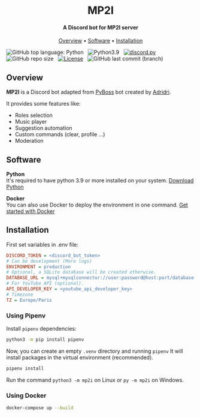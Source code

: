 <h1 align="center">MP2I</h1>
<h4 align="center">A Discord bot for MP2I server </h4>

<p align="center">
    <a href="https://github.com/prepas-mp2i/mp2i-discord-bot#overview">Overview</a> •
    <a href="https://github.com/prepas-mp2i/mp2i-discord-bot#software">Software</a> •
    <a href="https://github.com/prepas-mp2i/mp2i-discord-bot#installation">Installation</a>
</p>

![GitHub top language: Python](https://img.shields.io/github/languages/top/prepas-mp2i/mp2i-discord-bot) &nbsp;
![Python3.9](https://img.shields.io/badge/python-3.9-red) &nbsp;
[![discord.py](https://img.shields.io/badge/discord-py-orange.svg)](https://github.com/Rapptz/discord.py) &nbsp;
![GitHub repo size](https://img.shields.io/github/repo-size/prepas-mp2i/mp2i-discord-bot) &nbsp;
[![License](https://img.shields.io/badge/license-Mozilla%20Public%20License%202.0-green)](LICENSE) &nbsp;
![GitHub last commit (branch)](https://img.shields.io/github/last-commit/prepas-mp2i/mp2i-discord-bot) &nbsp;

## Overview

**MP2I** is a Discord bot adapted from [PyBoss](https://github.com/ajayat/pyboss) bot created by [Adridri](https://github.com/ajayat).

It provides some features like:

- Roles selection
- Music player
- Suggestion automation
- Custom commands (clear, profile ...)
- Moderation

## Software

**Python** <br>
It's required to have python 3.9 or more installed on your system.
[Download Python](https://www.python.org/downloads/)

**Docker** <br>
You can also use Docker to deploy the environment in one command.
[Get started with Docker](https://www.docker.com/get-started)

## Installation

First set variables in .env file:

```ini
DISCORD_TOKEN = <discord_bot_token>
# Can be development (More logs)
ENVIRONMENT = production
# Optional, a SQLite database will be created otherwise.
DATABASE_URL = mysql+mysqlconnector://user:password@host:port/database
# For YouTube API (optional).
API_DEVELOPER_KEY = <youtube_api_developer_key>
# Timezone
TZ = Europe/Paris
```

### Using Pipenv

Install `pipenv` dependencies:

```sh
python3 -m pip install pipenv
```

Now, you can create an empty `.venv` directory and running `pipenv`
It will install packages in the virtual environment (recommended).

```sh
pipenv install
```

Run the command `python3 -m mp2i` on Linux or `py -m mp2i` on Windows.

### Using Docker

```sh
docker-compose up --build
```
